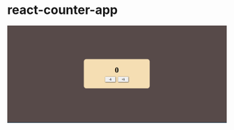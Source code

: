 # react-counter-app
![Alt result](https://github.com/ahmed-sial/react-counter-app/blob/main/result.png)
